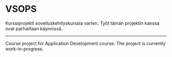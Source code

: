 # VSOPS
Kurssiprojekti sovelluskehityskurssia varten. Työt tämän projektin kanssa ovat parhaillaan käynnissä.

-----------------------------------------------------------------------------------------------------

Course project for Application Development course. The project is currently work-in-progress.
